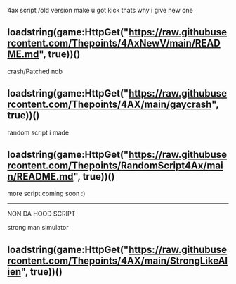 4ax script /old version make u got kick thats why i give new one

loadstring(game:HttpGet("https://raw.githubusercontent.com/Thepoints/4AxNewV/main/README.md", true))()
----------------------------------------------------------------------------------------------------------------------------------------------
crash/Patched nob

loadstring(game:HttpGet("https://raw.githubusercontent.com/Thepoints/4AX/main/gaycrash", true))()
----------------------------------------------------------------------------------------------------------------------------------------------
random script i made

loadstring(game:HttpGet("https://raw.githubusercontent.com/Thepoints/RandomScript4Ax/main/README.md", true))()
----------------------------------------------------------------------------------------------------------------------------------------------

more script coming soon :)

----------------------------------------------------------------------------------------------------------------------------------------------
NON DA HOOD SCRIPT

strong man simulator 

loadstring(game:HttpGet("https://raw.githubusercontent.com/Thepoints/4AX/main/StrongLikeAlien", true))()
----------------------------------------------------------------------------------------------------------------------------------------------
